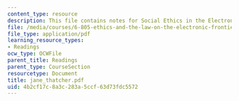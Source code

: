 ```yaml
---
content_type: resource
description: This file contains notes for Social Ethics in the Electronic Community.
file: /media/courses/6-805-ethics-and-the-law-on-the-electronic-frontier-fall-2005/4b2cf17c8a3c283a5ccf63d73fdc5572_jane_thatcher.pdf
file_type: application/pdf
learning_resource_types:
- Readings
ocw_type: OCWFile
parent_title: Readings
parent_type: CourseSection
resourcetype: Document
title: jane_thatcher.pdf
uid: 4b2cf17c-8a3c-283a-5ccf-63d73fdc5572
---
```

